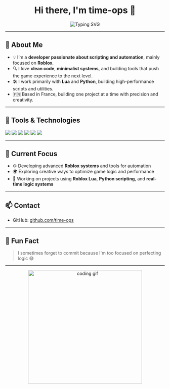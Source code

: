 <h1 align="center">Hi there, I'm <strong>time-ops</strong> 👋</h1>

<p align="center">
  <img src="https://readme-typing-svg.demolab.com?font=Fira+Code&size=22&duration=3000&pause=500&color=00FFD9&center=true&vCenter=true&multiline=true&width=600&lines=🇫🇷 French Developer+Tech Enthusiast;💻 Roblox-focused Scripting Expert;🧠 Passionate About Lua%2C Python%2C Game Dev+Automation" alt="Typing SVG" />
</p>

---

## 🧠 About Me

- 💡 I’m a **developer passionate about scripting and automation**, mainly focused on **Roblox**.
- 🔍 I love **clean code**, **minimalist systems**, and building tools that push the game experience to the next level.
- 🛠 I work primarily with **Lua** and **Python**, building high-performance scripts and utilities.
- 🇫🇷 Based in France, building one project at a time with precision and creativity.

---

## 🧰 Tools & Technologies

<p align="left">
  <img src="https://img.shields.io/badge/Lua-000080?style=for-the-badge&logo=lua&logoColor=white"/>
  <img src="https://img.shields.io/badge/Python-3776AB?style=for-the-badge&logo=python&logoColor=white"/>
  <img src="https://img.shields.io/badge/Roblox-323232?style=for-the-badge&logo=roblox&logoColor=white"/>
  <img src="https://img.shields.io/badge/Visual%20Studio%20Code-007ACC?style=for-the-badge&logo=visual-studio-code&logoColor=white"/>
  <img src="https://img.shields.io/badge/Git-F05032?style=for-the-badge&logo=git&logoColor=white"/>
  <img src="https://img.shields.io/badge/GitHub-181717?style=for-the-badge&logo=github&logoColor=white"/>
</p>

---

## 🧪 Current Focus

- ⚙️ Developing advanced **Roblox systems** and tools for automation
- 🌍 Exploring creative ways to optimize game logic and performance
- 🚀 Working on projects using **Roblox Lua**, **Python scripting**, and **real-time logic systems**

---

## 📫 Contact

- GitHub: [github.com/time-ops](https://github.com/time-ops)

---

## 💬 Fun Fact

> I sometimes forget to commit because I'm too focused on perfecting logic 😅

---

<p align="center">
  <img src="https://media.giphy.com/media/v1.Y2lkPTc5MGI3NjExdzRjdm9td2RtbTJ6bXo0ZXAwOGpyOGpvOGhuZjRibnR1eDJocnI2YiZlcD12MV9naWZzX3NlYXJjaCZjdD1n/26tn33aiTi1jkl6H6/giphy.gif" width="360" alt="coding gif"/>
</p>
